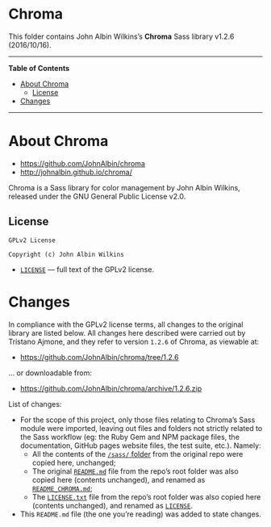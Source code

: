 Chroma
======

This folder contains John Albin Wilkins’s __Chroma__ Sass library v1.2.6 (2016/10/16).

------------------------------------------------------------------------

**Table of Contents**

<!-- #toc -->
-   [About Chroma](#about-chroma)
    -   [License](#license)
-   [Changes](#changes)

<!-- /toc -->

------------------------------------------------------------------------

About Chroma
============

-   <https://github.com/JohnAlbin/chroma>
-   <http://johnalbin.github.io/chroma/>

Chroma is a Sass library for color management by John Albin Wilkins, released under the GNU General Public License v2.0.

License
-------

    GPLv2 License

    Copyright (c) John Albin Wilkins

-   [`LICENSE`](./LICENSE) — full text of the GPLv2 license.

Changes
=======

In compliance with the GPLv2 license terms, all changes to the original library are listed below. All changes here described were carried out by Tristano Ajmone, and they refer to version `1.2.6` of Chroma, as viewable at:

-   <https://github.com/JohnAlbin/chroma/tree/1.2.6>

… or downloadable from:

-   <https://github.com/JohnAlbin/chroma/archive/1.2.6.zip>

List of changes:

-   For the scope of this project, only those files relating to Chroma’s Sass module were imported, leaving out files and folders not strictly related to the Sass workflow (eg: the Ruby Gem and NPM package files, the documentation, GitHub pages website files, the test suite, etc.). Namely:
    -   All the contents of the [`/sass/` folder](https://github.com/JohnAlbin/chroma/tree/1.2.6/sass) from the original repo were copied here, unchanged;
    -   The original [`README.md`](https://github.com/JohnAlbin/chroma/blob/1.2.6/README.md) file from the repo’s root folder was also copied here (contents unchanged), and renamed as [`README_CHROMA.md`](./README_CHROMA.md);
    -   The [`LICENSE.txt`](https://github.com/JohnAlbin/chroma/blob/1.2.6/LICENSE.txt) file from the repo’s root folder was also copied here (contents unchanged), and renamed as [`LICENSE`](./LICENSE).
-   This `README.md` file (the one you’re reading) was added to state changes.

